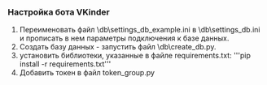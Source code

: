 ### Настройка бота VKinder

1. Переименовать файл \db\settings_db_example.ini в \db\settings_db.ini и прописать в нем параметры подключения к базе данных.
1. Создать базу данных - запустить файл \db\create_db.py.
1. установить библиотеки, указанные в файле requirements.txt:
'''pip install -r requirements.txt'''
1. Добавить токен в файл token_group.py